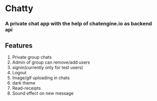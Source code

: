 # Chatty

### A private chat app with the help of chatengine.io as backend api

## Features
1. Private group chats
2. Admin of group can remove/add users
3. signin(currently only for test users)
4. Logout
5. Image/gif uploading in chats
6. dark theme
7. Read-receipts
8. Sound effect on new message


